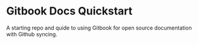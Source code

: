 # Gitbook Docs Quickstart

A starting repo and quide to using Gitbook for open source documentation with Github syncing.
